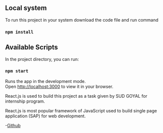 ## Local system

To run this project in your system download the code file and run command

### `npm install`

## Available Scripts

In the project directory, you can run:

### `npm start`

Runs the app in the development mode.\
Open [http://localhost:3000](http://localhost:3000) to view it in your browser.

React.js is used to build this project as a task given by SUD GOYAL for internship program.

React.js is most popular framework of JavaScript used to build single page application (SAP) for web development.

-[Github](https://github.com/RathiAnkxrx/ToDoList-react.js-)
